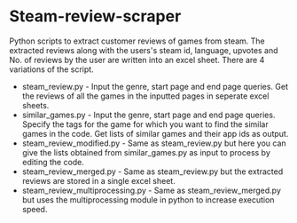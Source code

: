 # Steam-review-scraper
Python scripts to extract customer reviews of games from steam. The extracted reviews along with the users's steam id, language, upvotes and No. of reviews by the user are written into an excel sheet.
There are 4 variations of the script.

- steam_review.py - Input the genre, start page and end page queries. Get the reviews of all the games in the inputted pages in seperate excel sheets.
- similar_games.py - Input the genre, start page and end page queries. Specify the tags for the game for which you want to find the similar games in the code. Get lists of similar games and their app ids as output.
- steam_review_modified.py - Same as steam_review.py but here you can give the lists obtained from similar_games.py as input to process by editing the code.
- steam_review_merged.py - Same as steam_review.py but the extracted reviews are stored in a single excel sheet.
- steam_review_multiprocessing.py - Same as steam_review_merged.py but uses the multiprocessing module in python to increase execution speed.
